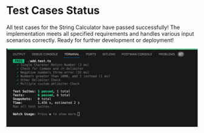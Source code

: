# Test Cases Status

All test cases for the String Calculator have passed successfully! 
The implementation meets all specified requirements and handles various input scenarios correctly. 
Ready for further development or deployment!

![Test Case Result](test_result.jpeg?raw=true "Test Result")